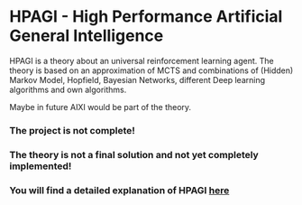 # HPAGI - High Performance Artificial General Intelligence
HPAGI is a theory about an universal reinforcement learning agent.
The theory is based on an approximation of MCTS and combinations of (Hidden) Markov Model, Hopfield,
Bayesian Networks, different Deep learning algorithms and own algorithms.

Maybe in future AIXI would be part of the theory. 

### The project is not complete! 
### The theory is not a final solution and not yet completely implemented!

### You will find a detailed explanation of HPAGI [here](Facharbeit_Informatik_1.pdf)
